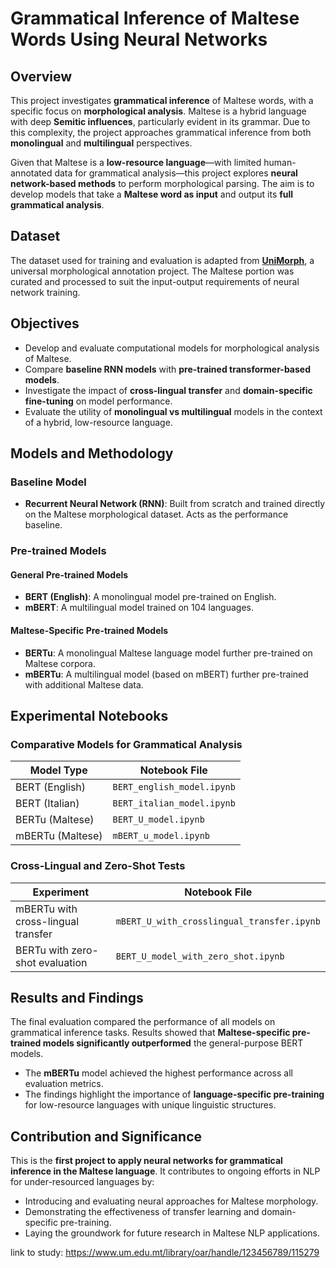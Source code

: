 # Grammatical Inference of Maltese Words Using Neural Networks

## Overview

This project investigates **grammatical inference** of Maltese words, with a specific focus on **morphological analysis**. Maltese is a hybrid language with deep **Semitic influences**, particularly evident in its grammar. Due to this complexity, the project approaches grammatical inference from both **monolingual** and **multilingual** perspectives.

Given that Maltese is a **low-resource language**—with limited human-annotated data for grammatical analysis—this project explores **neural network-based methods** to perform morphological parsing. The aim is to develop models that take a **Maltese word as input** and output its **full grammatical analysis**.

## Dataset

The dataset used for training and evaluation is adapted from **[UniMorph](https://unimorph.github.io/)**, a universal morphological annotation project. The Maltese portion was curated and processed to suit the input-output requirements of neural network training.

## Objectives

- Develop and evaluate computational models for morphological analysis of Maltese.
- Compare **baseline RNN models** with **pre-trained transformer-based models**.
- Investigate the impact of **cross-lingual transfer** and **domain-specific fine-tuning** on model performance.
- Evaluate the utility of **monolingual vs multilingual** models in the context of a hybrid, low-resource language.

## Models and Methodology

### Baseline Model

- **Recurrent Neural Network (RNN)**: Built from scratch and trained directly on the Maltese morphological dataset. Acts as the performance baseline.

### Pre-trained Models

#### General Pre-trained Models
- **BERT (English)**: A monolingual model pre-trained on English.
- **mBERT**: A multilingual model trained on 104 languages.

#### Maltese-Specific Pre-trained Models
- **BERTu**: A monolingual Maltese language model further pre-trained on Maltese corpora.
- **mBERTu**: A multilingual model (based on mBERT) further pre-trained with additional Maltese data.

## Experimental Notebooks

### Comparative Models for Grammatical Analysis

| Model Type          | Notebook File                      |
|---------------------|------------------------------------|
| BERT (English)      | `BERT_english_model.ipynb`         |
| BERT (Italian)      | `BERT_italian_model.ipynb`         |
| BERTu (Maltese)     | `BERT_U_model.ipynb`               |
| mBERTu (Maltese)    | `mBERT_u_model.ipynb`              |

### Cross-Lingual and Zero-Shot Tests

| Experiment                                | Notebook File                                |
|-------------------------------------------|----------------------------------------------|
| mBERTu with cross-lingual transfer        | `mBERT_U_with_crosslingual_transfer.ipynb`   |
| BERTu with zero-shot evaluation           | `BERT_U_model_with_zero_shot.ipynb`          |

## Results and Findings

The final evaluation compared the performance of all models on grammatical inference tasks. Results showed that **Maltese-specific pre-trained models significantly outperformed** the general-purpose BERT models.

- The **mBERTu** model achieved the highest performance across all evaluation metrics.
- The findings highlight the importance of **language-specific pre-training** for low-resource languages with unique linguistic structures.

## Contribution and Significance

This is the **first project to apply neural networks for grammatical inference in the Maltese language**. It contributes to ongoing efforts in NLP for under-resourced languages by:

- Introducing and evaluating neural approaches for Maltese morphology.
- Demonstrating the effectiveness of transfer learning and domain-specific pre-training.
- Laying the groundwork for future research in Maltese NLP applications.

link to study: https://www.um.edu.mt/library/oar/handle/123456789/115279
